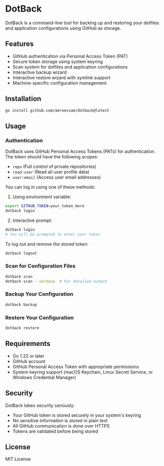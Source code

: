 # DotBack

DotBack is a command-line tool for backing up and restoring your dotfiles and application configurations using GitHub as storage.

## Features

- GitHub authentication via Personal Access Token (PAT)
- Secure token storage using system keyring
- Scan system for dotfiles and application configurations
- Interactive backup wizard
- Interactive restore wizard with symlink support
- Machine-specific configuration management

## Installation

```bash
go install github.com/amroessam/dotback@latest
```

## Usage

### Authentication

DotBack uses GitHub Personal Access Tokens (PATs) for authentication. The token should have the following scopes:
- `repo` (Full control of private repositories)
- `read:user` (Read all user profile data)
- `user:email` (Access user email addresses)

You can log in using one of these methods:

1. Using environment variable:
```bash
export GITHUB_TOKEN=your_token_here
dotback login
```

2. Interactive prompt:
```bash
dotback login
# You will be prompted to enter your token
```

To log out and remove the stored token:
```bash
dotback logout
```

### Scan for Configuration Files
```bash
dotback scan
dotback scan --verbose  # For detailed output
```

### Backup Your Configuration
```bash
dotback backup
```

### Restore Your Configuration
```bash
dotback restore
```

## Requirements

- Go 1.22 or later
- GitHub account
- GitHub Personal Access Token with appropriate permissions
- System keyring support (macOS Keychain, Linux Secret Service, or Windows Credential Manager)

## Security

DotBack takes security seriously:
- Your GitHub token is stored securely in your system's keyring
- No sensitive information is stored in plain text
- All GitHub communication is done over HTTPS
- Tokens are validated before being stored

## License

MIT License 